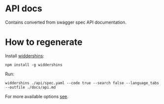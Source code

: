 # API docs

Contains converted from swagger spec API documentation.

# How to regenerate

Install [widdershins](https://mermade.github.io/widdershins/ConvertingFilesBasicCLI.html):

```shell
npm install -g widdershins
```

Run:

```shell
widdershins ./api/spec.yaml --code true --search false --language_tabs --outfile ./docs/api.md
```

For more available options [see](https://github.com/Mermade/widdershins#options).
